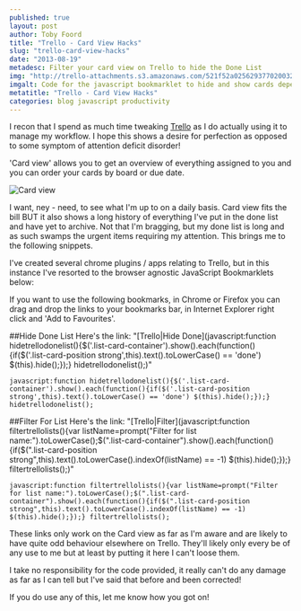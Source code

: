 ```yaml
---
published: true
layout: post
author: Toby Foord
title: "Trello - Card View Hacks"
slug: "trello-card-view-hacks"
date: "2013-08-19"
metadesc: Filter your card view on Trello to hide the Done List
img: "http://trello-attachments.s3.amazonaws.com/521f52a02562937702003295/525fab8dc16d5f0c40000ef6/2632a730f5a6f9d138cd5fdc1ed5f14e/upload_2013-10-17_at_10.19.09_am.png"
imgalt: Code for the javascript bookmarklet to hide and show cards depending on what list they belong to.
metatitle: "Trello - Card View Hacks"
categories: blog javascript productivity
---
```


I recon that I spend as much time tweaking [Trello](http:trello.com) as I do actually using it to manage my workflow. I hope this shows a desire for perfection as opposed to some symptom of attention deficit disorder!

'Card view' allows you to get an overview of everything assigned to you and you can order your cards by board or due date.

![Card view](http://blog.trello.com/wp-content/uploads/2012/07/Screen-Shot-2012-07-12-at-1.35.59-PM.png)

I want, ney - need, to see what I'm up to on a daily basis. Card view fits the bill BUT it also shows a long history of everything I've put in the done list and have yet to archive. Not that I'm bragging, but my done list is long and as such swamps the urgent items requiring my attention. This brings me to the following snippets.

I've created several chrome plugins / apps relating to Trello, but in this instance I've resorted to the browser agnostic JavaScript Bookmarklets below:

If you want to use the following bookmarks, in Chrome or Firefox you can drag and drop the links to your bookmarks bar, in Internet Explorer right click and 'Add to Favourites'.

##Hide Done List
Here's the link: "[Trello|Hide Done](javascript:function hidetrellodonelist(\){$('.list-card-container'\).show(\).each(function(\){if($('.list-card-position strong',this\).text(\).toLowerCase(\) == 'done'\) $(this\).hide(\);}\);} hidetrellodonelist(\);)"

```
javascript:function hidetrellodonelist(){$('.list-card-container').show().each(function(){if($('.list-card-position strong',this).text().toLowerCase() == 'done') $(this).hide();});} hidetrellodonelist();
```

##Filter For List
Here's the link: "[Trello|Filter](javascript:function filtertrellolists(\){var listName=prompt("Filter for list name:"\).toLowerCase(\);$(".list-card-container"\).show(\).each(function(\){if($(".list-card-position strong",this\).text(\).toLowerCase(\).indexOf(listName\) == -1\) $(this\).hide(\);}\);} filtertrellolists(\);)"

```
javascript:function filtertrellolists(){var listName=prompt("Filter for list name:").toLowerCase();$(".list-card-container").show().each(function(){if($(".list-card-position strong",this).text().toLowerCase().indexOf(listName) == -1) $(this).hide();});} filtertrellolists();
```

These links only work on the Card view as far as I'm aware and are likely to have quite odd behaviour elsewhere on Trello. They'll likely only every be of any use to me but at least by putting it here I can't loose them.

I take no responsibility for the code provided, it really can't do any damage as far as I can tell but I've said that before and been corrected!

If you do use any of this, let me know how you got on!
